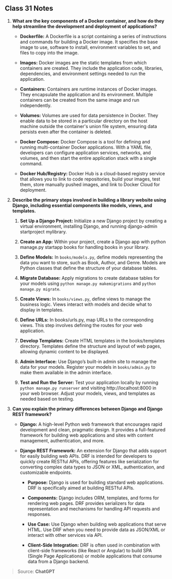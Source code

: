 ## Class 31 Notes

1. **What are the key components of a Docker container, and how do they help streamline the development and deployment of applications?**

    - **Dockerfile:** A Dockerfile is a script containing a series of instructions and commands for building a Docker image. It specifies the base image to use, software to install, environment variables to set, and files to copy into the image.

    - **Images:** Docker images are the static templates from which containers are created. They include the application code, libraries, dependencies, and environment settings needed to run the application.

    - **Containers:** Containers are runtime instances of Docker images. They encapsulate the application and its environment. Multiple containers can be created from the same image and run independently.

    - **Volumes:** Volumes are used for data persistence in Docker. They enable data to be stored in a particular directory on the host machine outside the container's union file system, ensuring data persists even after the container is deleted.

    - **Docker Compose:** Docker Compose is a tool for defining and running multi-container Docker applications. With a YAML file, developers can configure application services, networks, and volumes, and then start the entire application stack with a single command.

    - **Docker Hub/Registry:** Docker Hub is a cloud-based registry service that allows you to link to code repositories, build your images, test them, store manually pushed images, and link to Docker Cloud for deployment.

2. **Describe the primary steps involved in building a library website using Django, including essential components like models, views, and templates.**

    1. **Set Up a Django Project:** Initialize a new Django project by creating a virtual environment, installing Django, and running django-admin startproject mylibrary.

    2. **Create an App:** Within your project, create a Django app with python manage.py startapp books for handling books in your library.

    3. **Define Models:** In `books/models.py`, define models representing the data you want to store, such as Book, Author, and Genre. Models are Python classes that define the structure of your database tables.

    4. **Migrate Database:** Apply migrations to create database tables for your models using `python manage.py makemigrations` and `python manage.py migrate`.

    5. **Create Views:** In `books/views.py`, define views to manage the business logic. Views interact with models and decide what to display in templates.

    6. **Define URLs:** In books/urls.py, map URLs to the corresponding views. This step involves defining the routes for your web application.

    7. **Develop Templates:** Create HTML templates in the books/templates directory. Templates define the structure and layout of web pages, allowing dynamic content to be displayed.

    8. **Admin Interface:** Use Django’s built-in admin site to manage the data for your models. Register your models in `books/admin.py` to make them available in the admin interface.

    9. **Test and Run the Server:** Test your application locally by running `python manage.py runserver` and visiting http://localhost:8000 in your web browser. Adjust your models, views, and templates as needed based on testing.

3. **Can you explain the primary differences between Django and Django REST framework?**

    - **Django:** A high-level Python web framework that encourages rapid development and clean, pragmatic design. It provides a full-featured framework for building web applications and sites with content management, authentication, and more.

    - **Django REST Framework:** An extension for Django that adds support for easily building web APIs. DRF is intended for developers to quickly create RESTful APIs, offering features like serialization for converting complex data types to JSON or XML, authentication, and customizable endpoints.

        - **Purpose:** Django is used for building standard web applications. DRF is specifically aimed at building RESTful APIs.

        - **Components:** Django includes ORM, templates, and forms for rendering web pages. DRF provides serializers for data representation and mechanisms for handling API requests and responses.

        - **Use Case:** Use Django when building web applications that serve HTML. Use DRF when you need to provide data as JSON/XML or interact with other services via API.

        - **Client-Side Integration:** DRF is often used in combination with client-side frameworks (like React or Angular) to build SPA (Single Page Applications) or mobile applications that consume data from a Django backend.

> Source: **ChatGPT**